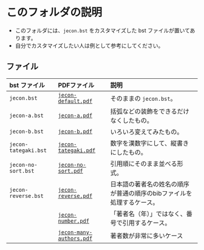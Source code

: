 <!--
Author:         Shiro Takeda
e-mail          <shiro.takeda@gmail.com>
First-written:  <2016-03-16>
Time-stamp:     <2020-06-23 13:36:33 st>
-->

このフォルダの説明
==============================

+ このフォルダには、`jecon.bst` をカスタマイズした bst ファイルが置いてあります。
+ 自分でカスタマイズしたい人は例として参考にしてください。

## ファイル

| bst ファイル         | PDFファイル                                        | 説明                                                                  |
|:---------------------|:---------------------------------------------------|:----------------------------------------------------------------------|
| `jecon.bst`          | [`jecon-default.pdf`](jecon-default.pdf)           | そのままの `jecon.bst`。                                              |
| `jecon-a.bst`        | [`jecon-a.pdf`](jecon-a.pdf)                       | 括弧などの装飾をできるだけなくしたもの。                              |
| `jecon-b.bst`        | [`jecon-b.pdf`](jecon-b.pdf)                       | いろいろ変えてみたもの。                                              |
| `jecon-tategaki.bst` | [`jecon-tategaki.pdf`](jecon-tategaki.pdf)         | 数字を漢数字にして、縦書きにしたもの。                                |
| `jecon-no-sort.bst`  | [`jecon-no-sort.pdf`](jecon-no-sort.pdf)           | 引用順にそのまま並べる形式。                                          |
| `jecon-reverse.bst`  | [`jecon-reverse.pdf`](jecon-reverse.pdf)           | 日本語の著者名の姓名の順序が普通の順序のbibファイルを処理するケース。 |
|                      | [`jecon-number.pdf`](jecon-number.pdf)             | 「著者名（年）」ではなく、番号で引用するケース。                      |
|                      | [`jecon-many-authors.pdf`](jecon-many-authors.pdf) | 著者数が非常に多いケース                                              |



<!--
--------------------
Local Variables:
mode: markdown
fill-column: 90
coding: utf-8-dos
End:
-->

